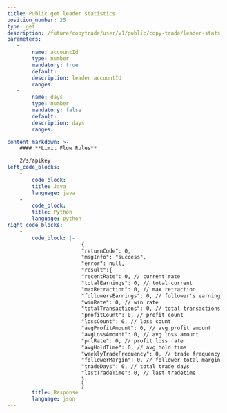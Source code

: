 ```yaml
---
title: Public get leader statistics
position_number: 25
type: get
description: /future/copytrade/user/v1/public/copy-trade/leader-stats
parameters:
   -
        name: accountId
        type: number
        mandatory: true
        default:
        description: leader accountId
        ranges:
   -
        name: days
        type: number
        mandatory: false
        default:
        description: days
        ranges:

content_markdown: >-
    #### **Limit Flow Rules**

    2/s/apikey
left_code_blocks:
    -
        code_block:
        title: Java
        language: java
    -
        code_block:
        title: Python
        language: python
right_code_blocks:
    -
        code_block: |-
                        {
                        "returnCode": 0,
                        "msgInfo": "success",
                        "error": null,
                        "result":{
                        "recentRate": 0, // current rate
                        "totalEarnings": 0, // total current
                        "maxRetraction": 0, // max retraction
                        "followersEarnings": 0, // follower's earning
                        "winRate": 0, // win rate
                        "totalTransactions": 0, // total transactions
                        "profitCount": 0, // profit count
                        "lossCount": 0, // loss count
                        "avgProfitAmount": 0, // avg profit amount
                        "avgLossAmount": 0, // avg loss amount
                        "pnlRate": 0, // profit loss rate
                        "avgHoldTime": 0, // avg hold time
                        "weeklyTradeFrequency": 0, // trade frequency
                        "followerMargin": 0, // follower total margin
                        "tradeDays": 0, // total trade days
                        "lastTradeTime": 0, // last tradetime
                        }
                        }
        title: Response
        language: json
---
```

